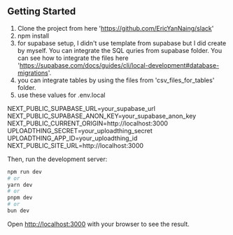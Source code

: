 ## Getting Started

1. Clone the project from here 'https://github.com/EricYanNaing/slack'
2. npm install
3. for supabase setup, I didn't use template from supabase but I did create by myself. You can integrate the SQL quries from supabase folder. You can see how to integrate the files here 'https://supabase.com/docs/guides/cli/local-development#database-migrations'.
4. you can integrate tables by using the files from 'csv_files_for_tables' folder.
5. use these values for .env.local

NEXT_PUBLIC_SUPABASE_URL=your_supabase_url
NEXT_PUBLIC_SUPABASE_ANON_KEY=your_supabase_anon_key
NEXT_PUBLIC_CURRENT_ORIGIN=http://localhost:3000
UPLOADTHING_SECRET=your_uploadthing_secret
UPLOADTHING_APP_ID=your_uploadthing_id
NEXT_PUBLIC_SITE_URL=http://localhost:3000

Then, run the development server:

```bash
npm run dev
# or
yarn dev
# or
pnpm dev
# or
bun dev
```

Open [http://localhost:3000](http://localhost:3000) with your browser to see the result.
